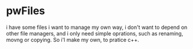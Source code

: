 # pwFiles
i have some files i want to manage my own way, i don't want to depend on other file managers, and i only need simple oprations, such as renaming, movng or copying. So i'l make my own, to pratice c++.
